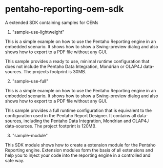 pentaho-reporting-oem-sdk
=========================

A extended SDK containing samples for OEMs


1. "sample-use-lightweight"

This is a simple example on how to use the Pentaho Reporting engine
in an embedded scenario. It shows how to show a Swing-preview dialog
and also shows how to export to a PDF file without any GUI.

This sample provides a ready to use, minimal runtime configuration
that does not include the Pentaho Data Integration, Mondrian or OLAP4J
data-sources. The projects footprint is 30MB.


2. "sample-use-full"

This is a simple example on how to use the Pentaho Reporting engine
in an embedded scenario. It shows how to show a Swing-preview dialog
and also shows how to export to a PDF file without any GUI.

This sample provides a full runtime configuration that is equivalent
to the configuration used in the Pentaho Report Designer. It contains
all data-sources, including the Pentaho Data Integration, Mondrian and
OLAP4J data-sources. The project footprint is 120MB.


3. "sample-module"

This SDK module shows how to create a extension module for the Pentaho
Reporting engine. Extension modules form the basis of all extensions
and help you to inject your code into the reporting engine in a controlled
and safe way.

